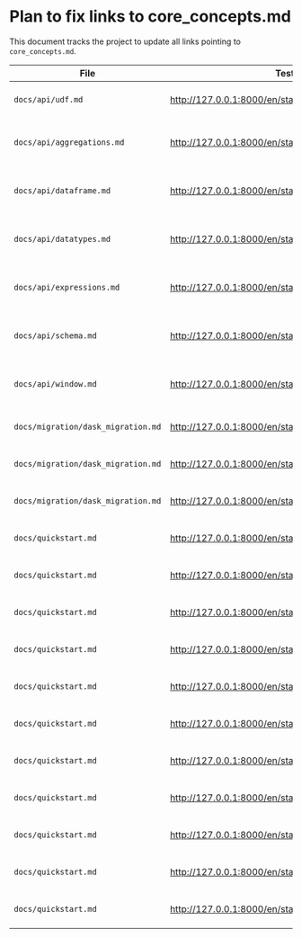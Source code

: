 # Plan to fix links to core_concepts.md

This document tracks the project to update all links pointing to `core_concepts.md`.

| File | Test Link | Link Label | Link | New Link | Status |
|---|---|---|---|---|---|
| `docs/api/udf.md` | http://127.0.0.1:8000/en/stable/api/udf/ | link:UDFs | `../core_concepts.md#user-defined-functions-udf` | `../custom-code/udfs.md` | Done ([PR #5022](https://github.com/Eventual-Inc/Daft/pull/5022)) |
| `docs/api/aggregations.md` | http://127.0.0.1:8000/en/stable/api/aggregations/ | link:Aggregations and Grouping | `../core_concepts.md#aggregations-and-grouping` | | Links Removed - Plain Text |
| `docs/api/dataframe.md` | http://127.0.0.1:8000/en/stable/api/dataframe/ | link:DataFrames | `../core_concepts.md#dataframe` | | Links Removed - Plain Text |
| `docs/api/datatypes.md` | http://127.0.0.1:8000/en/stable/api/datatypes/ | link:DataTypes | `../core_concepts.md#datatypes` | | Links Removed - Plain Text |
| `docs/api/expressions.md` | http://127.0.0.1:8000/en/stable/api/expressions/ | link:Expressions | `../core_concepts.md#expressions` | | Links Removed - Plain Text |
| `docs/api/schema.md` | http://127.0.0.1:8000/en/stable/api/schema/ | link:Schemas | `../core_concepts.md#schemas-and-types` | | Links Removed - Plain Text |
| `docs/api/window.md` | http://127.0.0.1:8000/en/stable/api/window/ | link:Window Functions | `../core_concepts.md/#window-functions` | | Links Removed - Plain Text |
| `docs/migration/dask_migration.md` | http://127.0.0.1:8000/en/stable/migration/dask_migration/ | link:Expressions | `../core_concepts.md#expressions` | `../api/expressions.md` | Changed - Not Tested |
| `docs/migration/dask_migration.md` | http://127.0.0.1:8000/en/stable/migration/dask_migration/ | link:the documentation | `../core_concepts.md#datatypes` | `../api/datatypes.md` | Changed - Not Tested |
| `docs/migration/dask_migration.md` | http://127.0.0.1:8000/en/stable/migration/dask_migration/ | link:User-Defined Functions (UDFs) | `../core_concepts.md#user-defined-functions-udf` | `../custom-code/udfs.md` | Changed - Not Tested |
| `docs/quickstart.md` | http://127.0.0.1:8000/en/stable/quickstart/ | link:Expressions | `core_concepts.md#expressions` (line 292) | `api/expressions.md` | Changed - Not Tested |
| `docs/quickstart.md` | http://127.0.0.1:8000/en/stable/quickstart/ | link:**DataFrame Operations** | `core_concepts.md#dataframe` (line 518) | `api/dataframe.md` | Changed - Not Tested |
| `docs/quickstart.md` | http://127.0.0.1:8000/en/stable/quickstart/ | link:**Expressions** | `core_concepts.md#expressions` (line 519) | `api/expressions.md` | Changed - Not Tested |
| `docs/quickstart.md` | http://127.0.0.1:8000/en/stable/quickstart/ | link:**Reading Data** | `core_concepts.md#reading-data` (line 520) | `connectors/index.md` | Changed - Not Tested |
| `docs/quickstart.md` | http://127.0.0.1:8000/en/stable/quickstart/ | link:**Writing Data** | `core_concepts.md#reading-data` (line 521) | `connectors/index.md` | Changed - Not Tested |
| `docs/quickstart.md` | http://127.0.0.1:8000/en/stable/quickstart/ | link:**DataTypes** | `core_concepts.md#datatypes` (line 522) | `api/datatypes.md` | Changed - Not Tested |
| `docs/quickstart.md` | http://127.0.0.1:8000/en/stable/quickstart/ | link:**SQL** | `core_concepts.md#sql` (line 523) | `sql_overview.md` | Changed - Not Tested |
| `docs/quickstart.md` | http://127.0.0.1:8000/en/stable/quickstart/ | link:**Aggregations and Grouping** | `core_concepts.md#aggregations-and-grouping` (line 524) | `api/aggregations.md` | Changed - Not Tested |
| `docs/quickstart.md` | http://127.0.0.1:8000/en/stable/quickstart/ | link:**Window Functions** | `core_concepts.md#window-functions` (line 525) | `api/window.md` | Changed - Not Tested |
| `docs/quickstart.md` | http://127.0.0.1:8000/en/stable/quickstart/ | link:**User-Defined Functions (UDFs)** | `core_concepts.md#user-defined-functions-udf` (line 526) | `custom-code/udfs.md` | Changed - Not Tested |
| `docs/quickstart.md` | http://127.0.0.1:8000/en/stable/quickstart/ | link:**Multimodal Data** | `core_concepts.md#multimodal-data` (line 527) | `modalities/index.md` | Changed - Not Tested |
